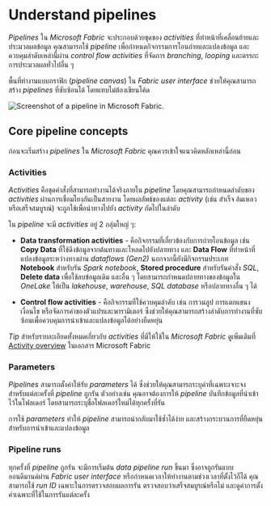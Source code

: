 
# Understand pipelines

_Pipelines_ ใน _Microsoft Fabric_ จะประกอบด้วยชุดของ _activities_ ที่ทำหน้าที่เคลื่อนย้ายและประมวลผลข้อมูล คุณสามารถใช้ _pipeline_ เพื่อกำหนดกิจกรรมการโอนถ่ายและแปลงข้อมูล และควบคุมลำดับเหล่านี้ผ่าน _control flow activities_ ที่จัดการ _branching_, _looping_ และตรรกะการประมวลผลทั่วไปอื่น ๆ

พื้นที่ทำงานแบบกราฟิก (_pipeline canvas_) ใน _Fabric user interface_ ช่วยให้คุณสามารถสร้าง _pipelines_ ที่ซับซ้อนได้ โดยแทบไม่ต้องเขียนโค้ด

![Screenshot of a pipeline in Microsoft Fabric.](https://learn.microsoft.com/en-us/training/wwl/use-data-factory-pipelines-fabric/media/pipeline.png)

## Core pipeline concepts

ก่อนจะเริ่มสร้าง _pipelines_ ใน _Microsoft Fabric_ คุณควรเข้าใจแนวคิดหลักเหล่านี้ก่อน

### Activities

_Activities_ คือชุดคำสั่งที่สามารถทำงานได้จริงภายใน _pipeline_ โดยคุณสามารถกำหนดลำดับของ _activities_ ผ่านการเชื่อมโยงกันเป็นสายงาน โดยผลลัพธ์ของแต่ละ _activity_ (เช่น สำเร็จ ล้มเหลว หรือเสร็จสมบูรณ์) จะถูกใช้เพื่อนำทางไปยัง _activity_ ถัดไปในลำดับ

ใน _pipeline_ จะมี _activities_ อยู่ 2 กลุ่มใหญ่ ๆ:

- **Data transformation activities** - คือกิจกรรมที่เกี่ยวข้องกับการถ่ายโอนข้อมูล เช่น **Copy Data** ที่ใช้ดึงข้อมูลจากต้นทางและโหลดไปยังปลายทาง และ **Data Flow** ที่ทำหน้าที่แปลงข้อมูลระหว่างทางผ่าน _dataflows (Gen2)_ นอกจากนี้ยังมีกิจกรรมประเภท **Notebook** สำหรับรัน _Spark notebook_, **Stored procedure** สำหรับรันคำสั่ง _SQL_, **Delete data** เพื่อใช้ลบข้อมูลเดิม และอื่น ๆ โดยสามารถกำหนดปลายทางของข้อมูลใน _OneLake_ ให้เป็น _lakehouse_, _warehouse_, _SQL database_ หรือปลายทางอื่น ๆ ได้

- **Control flow activities** - คือกิจกรรมที่ใช้ควบคุมลำดับ เช่น การวนลูป การแตกแขนงเงื่อนไข หรือจัดการค่าของตัวแปรและพารามิเตอร์ ซึ่งช่วยให้คุณสามารถสร้างลำดับการทำงานที่ซับซ้อนเพื่อควบคุมการนำเข้าและแปลงข้อมูลได้อย่างยืดหยุ่น

_Tip_
สำหรับรายละเอียดทั้งหมดเกี่ยวกับ _activities_ ที่มีให้ใช้ใน _Microsoft Fabric_ ดูเพิ่มเติมที่ [Activity overview](https://learn.microsoft.com/en-us/fabric/data-factory/activity-overview) ในเอกสาร Microsoft Fabric

### Parameters

_Pipelines_ สามารถตั้งค่าให้รับ _parameters_ ได้ ซึ่งช่วยให้คุณสามารถระบุค่าที่เฉพาะเจาะจงสำหรับแต่ละครั้งที่ _pipeline_ ถูกรัน ตัวอย่างเช่น คุณอาจต้องการให้ _pipeline_ บันทึกข้อมูลที่นำเข้าไว้ในโฟลเดอร์ โดยสามารถระบุชื่อโฟลเดอร์ใหม่ได้ทุกครั้งที่รัน

การใช้ _parameters_ ทำให้ _pipeline_ สามารถนำกลับมาใช้ซ้ำได้ง่าย และสร้างกระบวนการที่ยืดหยุ่นสำหรับการนำเข้าและแปลงข้อมูล

### Pipeline runs

ทุกครั้งที่ _pipeline_ ถูกรัน จะมีการเริ่มต้น _data pipeline run_ ขึ้นมา ซึ่งอาจถูกรันแบบออนดีมานด์ผ่าน _Fabric user interface_ หรือกำหนดเวลาให้ทำงานตามช่วงเวลาที่ตั้งไว้ก็ได้ คุณสามารถใช้ _run ID_ เฉพาะในการตรวจสอบผลการรัน ตรวจสอบว่าเสร็จสมบูรณ์หรือไม่ และดูค่าการตั้งค่าเฉพาะที่ใช้ในการรันแต่ละครั้ง